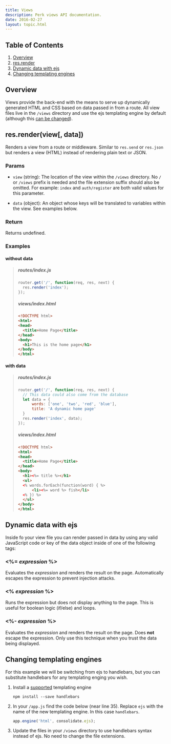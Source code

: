 ```yaml
---
title: Views
description: Perk views API documentation.
date: 2016-02-27
layout: topic.html
---
```


## Table of Contents

1. [Overview](#overview)
1. [res.render](#res-render-view-data-)
1. [Dynamic data with ejs](#dynamic-data-with-ejs)
1. [Changing templating engines](#changing-templating-engines)

## Overview

Views provide the back-end with the means to serve up dynamically generated HTML and CSS based on data passed in from a route. All view files live in the `/views` directory and use the ejs templating engine by default (although this [can be changed](#changing-templating-engines)).


## res.render(view[, data])

Renders a view from a route or middleware. Similar to `res.send` or `res.json` but renders a view (HTML) instead of rendering plain text or JSON.

### Params

* `view` (string): The location of the view within the `/views` directory. No `/` or `/views` prefix is needed and the file extension suffix should also be omitted. For example: `index` and `auth/register` are both valid values for this parameter.

* `data` (object): An object whose keys will be translated to variables within the view. See examples below.

### Return

Returns undefined.

### Examples

#### without data
> ##### routes/index.js
> 
> ```js
> router.get('/', function(req, res, next) {
> 	res.render('index');
> });
> ```
> ##### views/index.html
> 
> ```html
> <!DOCTYPE html>
> <html>
> <head>
> 	<title>Home Page</title>
> </head>
> <body>
> 	<h1>This is the home page</h1>
> </body>
> </html>
> ```

#### with data
> ##### routes/index.js
> 
> ```js
> router.get('/', function(req, res, next) {
>	// This data could also come from the database
>	let data = {
>		words: ['one', 'two', 'red', 'blue'],
>		title: 'A dynamic home page'
>	}
> 	res.render('index', data);
> });
> ```
> ##### views/index.html
> 
> ```html
> <!DOCTYPE html>
> <html>
> <head>
> 	<title>Home Page</title>
> </head>
> <body>
> 	<h1><%= title %></h1>
>	<ul>
>	<% words.forEach(function(word) { %>
>		<li><%= word %> fish</li>
>	<% }) %>
> 	</ul>
> </body>
> </html>
> ```

## Dynamic data with ejs

Inside fo your view file you can render passed in data by using any valid JavaScript code or key of the data object inside of one of the following tags:

### <%= _expression_ %>

Evaluates the _expression_ and renders the result on the page. Automatically escapes the expression to prevent injection attacks.

### <% _expression_ %>

Runs the expression but does not display anything to the page. This is useful for boolean logic (if/else) and loops.

### <%- _expression_ %>

Evaluates the _expression_ and renders the result on the page. Does **not** escape the expression. Only use this technique when you trust the data being displayed.

## Changing templating engines

For this example we will be switching from ejs to handlebars, but you can substitute handlebars for any templating enging you wish.

1. Install a [supported](https://github.com/tj/consolidate.js#supported-template-engines) templating engine

	```
	npm install --save handlebars
	```

1. In your `/app.js` find the code below (near line 35). Replace `ejs` with the name of the new templating engine. In this case `handlebars`.

	```js
	app.engine('html', consolidate.ejs);
	```

1. Update the files in your `/views` directory to use handlebars syntax instead of ejs. No need to change the file extensions.